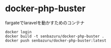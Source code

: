 # docker-php-buster

fargateでlaravelを動かすためのコンテナ

```
docker login
docker build -t senbazuru/docker-php-buster .
docker push senbazuru/docker-php-buster:latest
```
